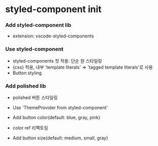# styled-component init

### Add styled-component lib

- extension: vscode-styled-components

### Use styled-component

- styled-components 첫 적용: 단순 원 스타일링
- {css} 적용, 내부 'template literals' => 'tagged template literals'로 사용
- Button styling

### Add polished lib

- polished 버튼 스타일링
- Use 'ThemeProvider from styled-component'

- Add button color(default: blue, gray, pink)
- color ref 리팩토링

- Add button size(default: medium, small, gray)
